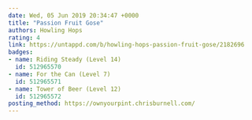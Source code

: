 ```yaml
---
date: Wed, 05 Jun 2019 20:34:47 +0000
title: "Passion Fruit Gose"
authors: Howling Hops
rating: 4
link: https://untappd.com/b/howling-hops-passion-fruit-gose/2182696
badges:
- name: Riding Steady (Level 14)
  id: 512965570
- name: For the Can (Level 7)
  id: 512965571
- name: Tower of Beer (Level 12)
  id: 512965572
posting_method: https://ownyourpint.chrisburnell.com/
---
```

